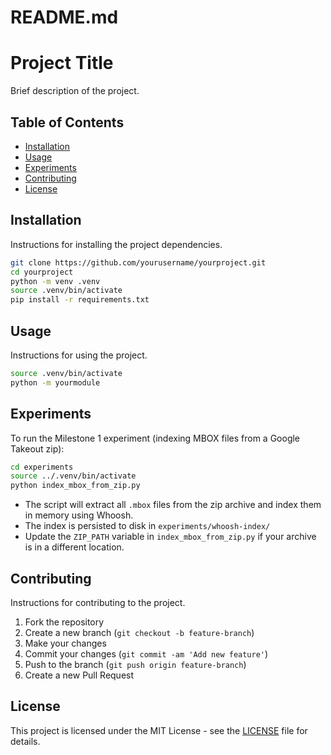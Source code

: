 # README.md

# Project Title

Brief description of the project.

## Table of Contents

- [Installation](#installation)
- [Usage](#usage)
- [Experiments](#experiments)
- [Contributing](#contributing)
- [License](#license)

## Installation

Instructions for installing the project dependencies.

```bash
git clone https://github.com/yourusername/yourproject.git
cd yourproject
python -m venv .venv
source .venv/bin/activate
pip install -r requirements.txt
```

## Usage

Instructions for using the project.

```bash
source .venv/bin/activate
python -m yourmodule
```

## Experiments

To run the Milestone 1 experiment (indexing MBOX files from a Google Takeout zip):

```bash
cd experiments
source ../.venv/bin/activate
python index_mbox_from_zip.py
```

- The script will extract all `.mbox` files from the zip archive and index them in memory using Whoosh.
- The index is persisted to disk in `experiments/whoosh-index/`
- Update the `ZIP_PATH` variable in `index_mbox_from_zip.py` if your archive is in a different location.

## Contributing

Instructions for contributing to the project.

1. Fork the repository
2. Create a new branch (`git checkout -b feature-branch`)
3. Make your changes
4. Commit your changes (`git commit -am 'Add new feature'`)
5. Push to the branch (`git push origin feature-branch`)
6. Create a new Pull Request

## License

This project is licensed under the MIT License - see the [LICENSE](LICENSE) file for details.